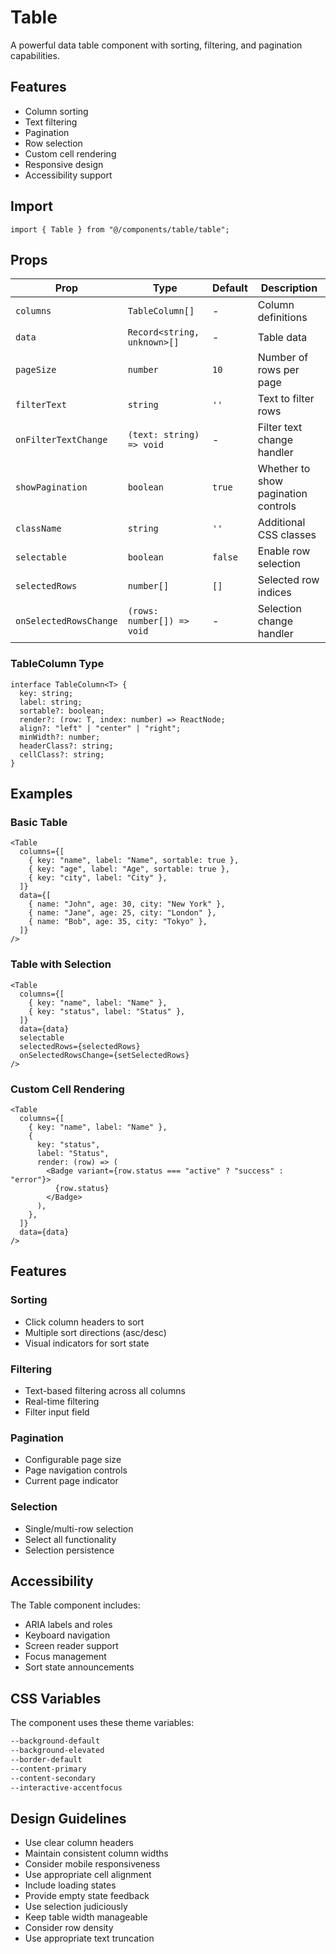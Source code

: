 # Table

A powerful data table component with sorting, filtering, and pagination capabilities.

## Features

- Column sorting
- Text filtering
- Pagination
- Row selection
- Custom cell rendering
- Responsive design
- Accessibility support

## Import

```tsx
import { Table } from "@/components/table/table";
```

## Props

| Prop                   | Type                        | Default | Description                         |
| ---------------------- | --------------------------- | ------- | ----------------------------------- |
| `columns`              | `TableColumn[]`             | -       | Column definitions                  |
| `data`                 | `Record<string, unknown>[]` | -       | Table data                          |
| `pageSize`             | `number`                    | `10`    | Number of rows per page             |
| `filterText`           | `string`                    | `''`    | Text to filter rows                 |
| `onFilterTextChange`   | `(text: string) => void`    | -       | Filter text change handler          |
| `showPagination`       | `boolean`                   | `true`  | Whether to show pagination controls |
| `className`            | `string`                    | `''`    | Additional CSS classes              |
| `selectable`           | `boolean`                   | `false` | Enable row selection                |
| `selectedRows`         | `number[]`                  | `[]`    | Selected row indices                |
| `onSelectedRowsChange` | `(rows: number[]) => void`  | -       | Selection change handler            |

### TableColumn Type

```tsx
interface TableColumn<T> {
  key: string;
  label: string;
  sortable?: boolean;
  render?: (row: T, index: number) => ReactNode;
  align?: "left" | "center" | "right";
  minWidth?: number;
  headerClass?: string;
  cellClass?: string;
}
```

## Examples

### Basic Table

```tsx
<Table
  columns={[
    { key: "name", label: "Name", sortable: true },
    { key: "age", label: "Age", sortable: true },
    { key: "city", label: "City" },
  ]}
  data={[
    { name: "John", age: 30, city: "New York" },
    { name: "Jane", age: 25, city: "London" },
    { name: "Bob", age: 35, city: "Tokyo" },
  ]}
/>
```

### Table with Selection

```tsx
<Table
  columns={[
    { key: "name", label: "Name" },
    { key: "status", label: "Status" },
  ]}
  data={data}
  selectable
  selectedRows={selectedRows}
  onSelectedRowsChange={setSelectedRows}
/>
```

### Custom Cell Rendering

```tsx
<Table
  columns={[
    { key: "name", label: "Name" },
    {
      key: "status",
      label: "Status",
      render: (row) => (
        <Badge variant={row.status === "active" ? "success" : "error"}>
          {row.status}
        </Badge>
      ),
    },
  ]}
  data={data}
/>
```

## Features

### Sorting

- Click column headers to sort
- Multiple sort directions (asc/desc)
- Visual indicators for sort state

### Filtering

- Text-based filtering across all columns
- Real-time filtering
- Filter input field

### Pagination

- Configurable page size
- Page navigation controls
- Current page indicator

### Selection

- Single/multi-row selection
- Select all functionality
- Selection persistence

## Accessibility

The Table component includes:

- ARIA labels and roles
- Keyboard navigation
- Screen reader support
- Focus management
- Sort state announcements

## CSS Variables

The component uses these theme variables:

```css
--background-default
--background-elevated
--border-default
--content-primary
--content-secondary
--interactive-accentfocus
```

## Design Guidelines

- Use clear column headers
- Maintain consistent column widths
- Consider mobile responsiveness
- Use appropriate cell alignment
- Include loading states
- Provide empty state feedback
- Use selection judiciously
- Keep table width manageable
- Consider row density
- Use appropriate text truncation
